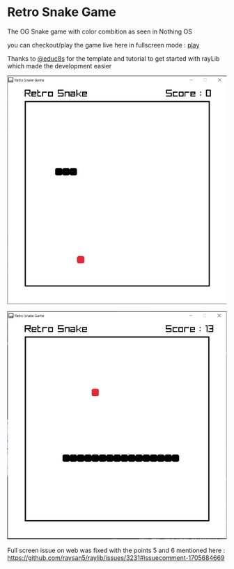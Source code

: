 # Retro Snake Game

The OG Snake game with color combition as seen in Nothing OS

you can checkout/play the game live here in fullscreen mode : [play](https://sumeetgedam.github.io/snake_game_using_raylib_CPP/snake.html)

Thanks to [@educ8s](https://github.com/educ8s) for the template and tutorial to get started with rayLib which made the development easier

![gameSnap](gameSnap_1.png)

![gameSnap](gameSnap_2.png)


Full screen issue on web was fixed with the points 5 and 6 mentioned here : https://github.com/raysan5/raylib/issues/3231#issuecomment-1705684669
